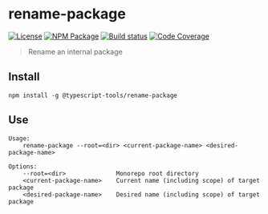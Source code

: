 # rename-package
[![License][]](https://opensource.org/licenses/ISC)
[![NPM Package][]](https://npmjs.org/package/@typescript-tools/rename-package)
[![Build status][]](https://travis-ci.org/typescript-tools/rename-package)
[![Code Coverage][]](https://codecov.io/gh/typescript-tools/rename-package)

[License]: https://img.shields.io/badge/License-ISC-blue.svg
[NPM Package]: https://img.shields.io/npm/v/@typescript-tools/rename-package.svg
[Build status]: https://travis-ci.org/typescript-tools/rename-package.svg?branch=master
[Code Coverage]: https://codecov.io/gh/typescript-tools/rename-package/branch/master/graph/badge.svg

> Rename an internal package

## Install

``` shell
npm install -g @typescript-tools/rename-package
```

## Use

```
Usage:
    rename-package --root=<dir> <current-package-name> <desired-package-name>

Options:
    --root=<dir>              Monorepo root directory
    <current-package-name>    Current name (including scope) of target package
    <desired-package-name>    Desired name (including scope) of target package
```
